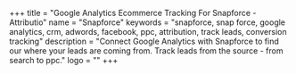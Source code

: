 +++
title = "Google Analytics Ecommerce Tracking For Snapforce - Attributio"
name = "Snapforce"
keywords = "snapforce, snap force, google analytics, crm, adwords, facebook, ppc, attribution, track leads, conversion tracking"
description = "Connect Google Analytics with Snapforce to find our where your leads are coming from. Track leads from the source - from search to ppc."
logo = ""
+++
